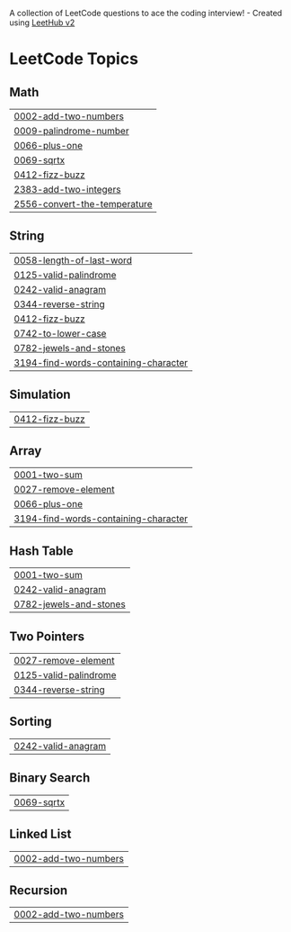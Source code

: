 A collection of LeetCode questions to ace the coding interview! - Created using [LeetHub v2](https://github.com/arunbhardwaj/LeetHub-2.0)
<!---LeetCode Topics Start-->
# LeetCode Topics
## Math
|  |
| ------- |
| [0002-add-two-numbers](https://github.com/Shamil-devs/Leetcode/tree/master/0002-add-two-numbers) |
| [0009-palindrome-number](https://github.com/Shamil-devs/Leetcode/tree/master/0009-palindrome-number) |
| [0066-plus-one](https://github.com/Shamil-devs/Leetcode/tree/master/0066-plus-one) |
| [0069-sqrtx](https://github.com/Shamil-devs/Leetcode/tree/master/0069-sqrtx) |
| [0412-fizz-buzz](https://github.com/Shamil-devs/Leetcode/tree/master/0412-fizz-buzz) |
| [2383-add-two-integers](https://github.com/Shamil-devs/Leetcode/tree/master/2383-add-two-integers) |
| [2556-convert-the-temperature](https://github.com/Shamil-devs/Leetcode/tree/master/2556-convert-the-temperature) |
## String
|  |
| ------- |
| [0058-length-of-last-word](https://github.com/Shamil-devs/Leetcode/tree/master/0058-length-of-last-word) |
| [0125-valid-palindrome](https://github.com/Shamil-devs/Leetcode/tree/master/0125-valid-palindrome) |
| [0242-valid-anagram](https://github.com/Shamil-devs/Leetcode/tree/master/0242-valid-anagram) |
| [0344-reverse-string](https://github.com/Shamil-devs/Leetcode/tree/master/0344-reverse-string) |
| [0412-fizz-buzz](https://github.com/Shamil-devs/Leetcode/tree/master/0412-fizz-buzz) |
| [0742-to-lower-case](https://github.com/Shamil-devs/Leetcode/tree/master/0742-to-lower-case) |
| [0782-jewels-and-stones](https://github.com/Shamil-devs/Leetcode/tree/master/0782-jewels-and-stones) |
| [3194-find-words-containing-character](https://github.com/Shamil-devs/Leetcode/tree/master/3194-find-words-containing-character) |
## Simulation
|  |
| ------- |
| [0412-fizz-buzz](https://github.com/Shamil-devs/Leetcode/tree/master/0412-fizz-buzz) |
## Array
|  |
| ------- |
| [0001-two-sum](https://github.com/Shamil-devs/Leetcode/tree/master/0001-two-sum) |
| [0027-remove-element](https://github.com/Shamil-devs/Leetcode/tree/master/0027-remove-element) |
| [0066-plus-one](https://github.com/Shamil-devs/Leetcode/tree/master/0066-plus-one) |
| [3194-find-words-containing-character](https://github.com/Shamil-devs/Leetcode/tree/master/3194-find-words-containing-character) |
## Hash Table
|  |
| ------- |
| [0001-two-sum](https://github.com/Shamil-devs/Leetcode/tree/master/0001-two-sum) |
| [0242-valid-anagram](https://github.com/Shamil-devs/Leetcode/tree/master/0242-valid-anagram) |
| [0782-jewels-and-stones](https://github.com/Shamil-devs/Leetcode/tree/master/0782-jewels-and-stones) |
## Two Pointers
|  |
| ------- |
| [0027-remove-element](https://github.com/Shamil-devs/Leetcode/tree/master/0027-remove-element) |
| [0125-valid-palindrome](https://github.com/Shamil-devs/Leetcode/tree/master/0125-valid-palindrome) |
| [0344-reverse-string](https://github.com/Shamil-devs/Leetcode/tree/master/0344-reverse-string) |
## Sorting
|  |
| ------- |
| [0242-valid-anagram](https://github.com/Shamil-devs/Leetcode/tree/master/0242-valid-anagram) |
## Binary Search
|  |
| ------- |
| [0069-sqrtx](https://github.com/Shamil-devs/Leetcode/tree/master/0069-sqrtx) |
## Linked List
|  |
| ------- |
| [0002-add-two-numbers](https://github.com/Shamil-devs/Leetcode/tree/master/0002-add-two-numbers) |
## Recursion
|  |
| ------- |
| [0002-add-two-numbers](https://github.com/Shamil-devs/Leetcode/tree/master/0002-add-two-numbers) |
<!---LeetCode Topics End-->